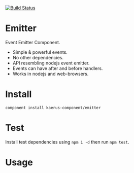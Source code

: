 [![Build Status](https://travis-ci.org/kaerus-component/emitter.png)](https://travis-ci.org/kaerus-component/emitter.js)

Emitter
=======

Event Emitter Component.

* Simple & powerful events. 
* No other dependencies.
* API resembling nodejs event emitter.
* Events can have after and before handlers.
* Works in nodejs and web-browsers.

Install
=======
```component install kaerus-component/emitter```

Test
====
Install test dependencies using ```npm i -d``` then run ```npm test```.

Usage
=====

